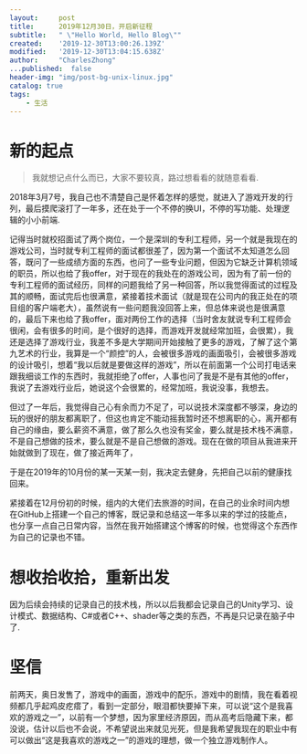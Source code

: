 ```yaml
---
layout:     post
title:      2019年12月30日，开启新征程
subtitle:   " \"Hello World, Hello Blog\""
created:    '2019-12-30T13:00:26.139Z'
modified:   '2019-12-30T13:04:15.638Z'
author:     "CharlesZhong"
...published:  false
header-img: "img/post-bg-unix-linux.jpg"
catalog: true
tags:
    - 生活
---
```



# 新的起点
   > 我就想记点什么而已，大家不要较真，路过想看看的就随意看看.

   2018年3月7号，我自己也不清楚自己是怀着怎样的感觉，就进入了游戏开发的行列，最后摸爬滚打了一年多，还在处于一个不停的换UI，不停的写功能、处理逻辑的小小前端.
   
   记得当时就校招面试了两个岗位，一个是深圳的专利工程师，另一个就是我现在的游戏公司，当时就专利工程师的面试都很差了，因为第一个面试不太知道怎么回答，既问了一些成绩方面的东西，也问了一些专业问题，但因为它缺乏计算机领域的职员，所以也给了我offer，对于现在的我处在的游戏公司，因为有了前一份的专利工程师的面试经历，同样的问题我给了另一种回答，所以我觉得面试的过程及其的顺畅，面试完后也很满意，紧接着技术面试（就是现在公司内的我正处在的项目组的客户端老大），虽然说有一些问题我没回答上来，但总体来说也是很满意的，最后下来也给了我offer，面对两份工作的选择（当时舍友就说专利工程师会很闲，会有很多的时间，是个很好的选择，而游戏开发就经常加班，会很累），我还是选择了游戏行业，我差不多是大学期间开始接触了更多的游戏，了解了这个第九艺术的行业，我算是一个“颜控”的人，会被很多游戏的画面吸引，会被很多游戏的设计吸引，想着“我以后就是要做这样的游戏”，所以在前面第一个公司打电话来跟我细谈工作的东西时，我就拒绝了offer，人事也问了我是不是有其他的offer，我说了去游戏行业后，她说这个会很累的，经常加班，我说没事，我想去。
   
   但过了一年后，我觉得自己心有余而力不足了，可以说技术深度都不够深，身边的玩的很好的朋友都离职了，但这也肯定不能动摇我暂时还不想离职的心，离开都有自己的缘由，要么薪资不满意，做了那么久也没有奖金，要么就是技术栈不满意，不是自己想做的技术，要么就是不是自己想做的游戏。现在在做的项目从我进来开始就做到了现在，做了接近两年了，
   
   于是在2019年的10月份的某一天某一刻，我决定去健身，先把自己以前的健康找回来。

   紧接着在12月份初的时候，组内的大佬们去旅游的时间，在自己的业余时间内想在GitHub上搭建一个自己的博客，既记录和总结这一年多以来的学过的技能点，也分享一点自己日常内容，当然在我开始搭建这个博客的时候，也觉得这个东西作为自己的记录也不错。

# 想收拾收拾，重新出发
   
   因为后续会持续的记录自己的技术栈，所以以后我都会记录自己的Unity学习、设计模式、数据结构、C#或者C++、shader等之类的东西，不再是只记录在脑子中了.

# 坚信
   前两天，奥日发售了，游戏中的画面，游戏中的配乐，游戏中的剧情，我在看着视频都几乎起鸡皮疙瘩了，看到一定部分，眼泪都快要掉下来，可以说“这个是我喜欢的游戏之一”，以前有一个梦想，因为家里经济原因，而从高考后隐藏下来，都没说，估计以后也不会说，不希望说出来就见光死，但是我希望我现在的职业中有可以做出“这是我喜欢的游戏之一”的游戏的理想，做一个独立游戏制作人。